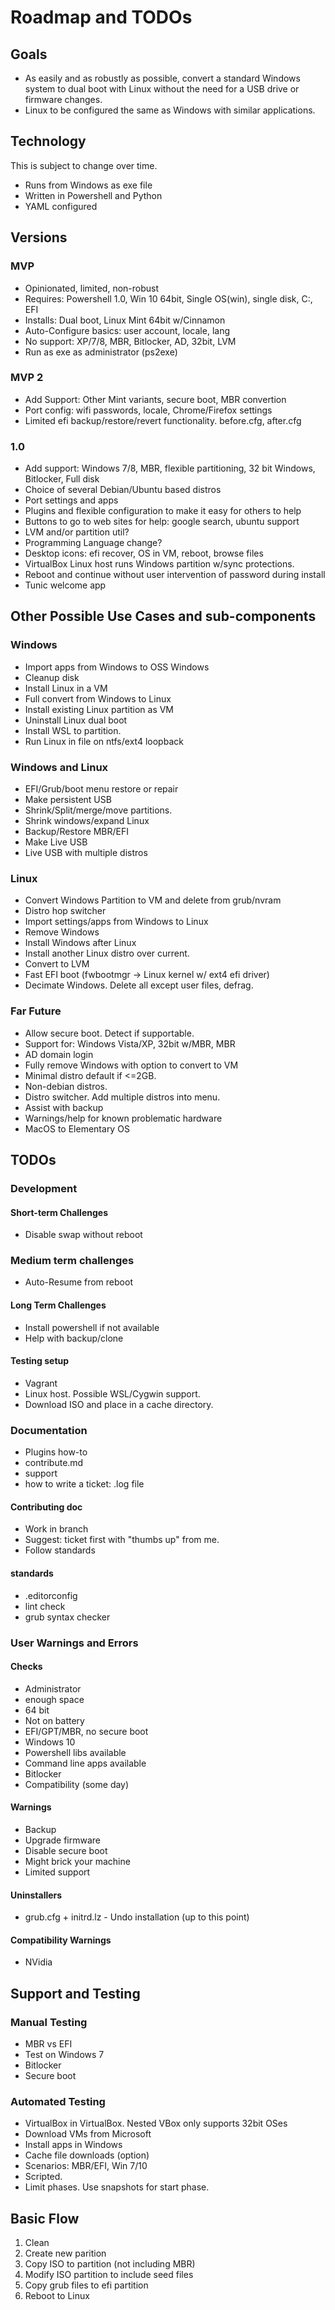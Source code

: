 # Roadmap and TODOs

## Goals

* As easily and as robustly as possible, convert a standard Windows system
to dual boot with Linux without the need for a USB drive or firmware changes.
* Linux to be configured the same as Windows with similar applications.

## Technology

This is subject to change over time.

* Runs from Windows as exe file
* Written in Powershell and Python
* YAML configured

## Versions

### MVP

* Opinionated, limited, non-robust
* Requires: Powershell 1.0, Win 10 64bit, Single OS(win), single disk, C:, EFI
* Installs: Dual boot, Linux Mint 64bit w/Cinnamon
* Auto-Configure basics: user account, locale, lang
* No support: XP/7/8, MBR, Bitlocker, AD, 32bit, LVM
* Run as exe as administrator (ps2exe)

### MVP 2
* Add Support: Other Mint variants, secure boot, MBR convertion
* Port config: wifi passwords, locale, Chrome/Firefox settings
* Limited efi backup/restore/revert functionality.  before.cfg, after.cfg

### 1.0
* Add support: Windows 7/8, MBR, flexible partitioning, 32 bit Windows, Bitlocker, Full disk
* Choice of several Debian/Ubuntu based distros
* Port settings and apps
* Plugins and flexible configuration to make it easy for others to help
* Buttons to go to web sites for help: google search, ubuntu support
* LVM and/or partition util?
* Programming Language change?
* Desktop icons: efi recover, OS in VM, reboot, browse files
* VirtualBox Linux host runs Windows partition w/sync protections.
* Reboot and continue without user intervention of password during install
* Tunic welcome app

## Other Possible Use Cases and sub-components

### Windows

* Import apps from Windows to OSS Windows
* Cleanup disk
* Install Linux in a VM
* Full convert from Windows to Linux
* Install existing Linux partition as VM
* Uninstall Linux dual boot
* Install WSL to partition.
* Run Linux in file on ntfs/ext4 loopback

### Windows and Linux

* EFI/Grub/boot menu restore or repair
* Make persistent USB
* Shrink/Split/merge/move partitions.
* Shrink windows/expand Linux
* Backup/Restore MBR/EFI
* Make Live USB
* Live USB with multiple distros

### Linux

* Convert Windows Partition to VM and delete from grub/nvram
* Distro hop switcher
* Import settings/apps from Windows to Linux
* Remove Windows
* Install Windows after Linux
* Install another Linux distro over current.
* Convert to LVM
* Fast EFI boot (fwbootmgr -> Linux kernel w/ ext4 efi driver)
* Decimate Windows.  Delete all except user files, defrag.

### Far Future
* Allow secure boot.  Detect if supportable.
* Support for: Windows Vista/XP, 32bit w/MBR, MBR
* AD domain login
* Fully remove Windows with option to convert to VM
* Minimal distro default if <=2GB.
* Non-debian distros.
* Distro switcher.  Add multiple distros into menu.
* Assist with backup
* Warnings/help for known problematic hardware
* MacOS to Elementary OS

## TODOs

### Development

#### Short-term Challenges
* Disable swap without reboot

### Medium term challenges
* Auto-Resume from reboot

#### Long Term Challenges
* Install powershell if not available
* Help with backup/clone

#### Testing setup
* Vagrant
* Linux host.  Possible WSL/Cygwin support.
* Download ISO and place in a cache directory.

### Documentation
* Plugins how-to
* contribute.md
* support
* how to write a ticket: .log file

#### Contributing doc
* Work in branch
* Suggest: ticket first with "thumbs up" from me.
* Follow standards

#### standards
* .editorconfig
* lint check
* grub syntax checker

### User Warnings and Errors

#### Checks

* Administrator
* enough space
* 64 bit
* Not on battery
* EFI/GPT/MBR, no secure boot
* Windows 10
* Powershell libs available
* Command line apps available
* Bitlocker
* Compatibility (some day)

#### Warnings

* Backup
* Upgrade firmware
* Disable secure boot
* Might brick your machine
* Limited support

#### Uninstallers

* grub.cfg + initrd.lz - Undo installation (up to this point)

#### Compatibility Warnings

* NVidia

## Support and Testing

### Manual Testing

* MBR vs EFI
* Test on Windows 7
* Bitlocker
* Secure boot

### Automated Testing
* VirtualBox in VirtualBox. Nested VBox only supports 32bit OSes
* Download VMs from Microsoft
* Install apps in Windows
* Cache file downloads (option)
* Scenarios: MBR/EFI, Win 7/10
* Scripted.
* Limit phases.  Use snapshots for start phase.

## Basic Flow
1. Clean
2. Create new parition
3. Copy ISO to partition (not including MBR)
4. Modify ISO partition to include seed files
5. Copy grub files to efi partition
6. Reboot to Linux

